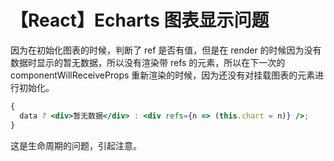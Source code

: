 # 【React】Echarts 图表显示问题

因为在初始化图表的时候，判断了 ref 是否有值，但是在 render 的时候因为没有数据时显示的暂无数据，所以没有渲染带 refs 的元素，所以在下一次的 componentWillReceiveProps 重新渲染的时候，因为还没有对挂载图表的元素进行初始化。

```jsx
{
  data ? <div>暂无数据</div> : <div refs={n => (this.chart = n)} />;
}
```

这是生命周期的问题，引起注意。
